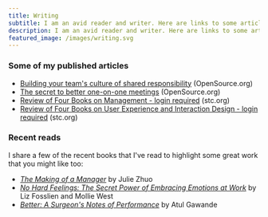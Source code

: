 ```yaml
---
title: Writing
subtitle: I am an avid reader and writer. Here are links to some articles that I have published. 
description: I am an avid reader and writer. Here are links to some articles that I have published. 
featured_image: /images/writing.svg
---
```


### Some of my published articles

* [Building your team's culture of shared responsibility](https://opensource.com/open-organization/18/7/guide-to-delegation) (OpenSource.org)
* [The secret to better one-on-one meetings](https://opensource.com/open-organization/18/5/open-one-on-one-meetings-guide) (OpenSource.org)
* [Review of Four Books on Management - login required](https://www.stc.org/techcomm/2018/05/02/review-of-four-books-on-management/) (stc.org)
* [Review of Four Books on User Experience and Interaction Design - login required](https://www.stc.org/techcomm/2016/05/11/review-of-four-books-on-user-experience-and-interaction-design/) (stc.org)

### Recent reads

I share a few of the recent books that I've read to highlight some great work that you might like too:

* [*The Making of a Manager*](https://www.amazon.com/gp/product/0735219567/ref=as_li_tl?ie=UTF8&tag=arobertson0f-20&camp=1789&creative=9325&linkCode=as2&creativeASIN=0735219567&linkId=c567ae9ffaef642275bb50b30cdc3d5e) by Julie Zhuo
* [*No Hard Feelings: The Secret Power of Embracing Emotions at Work*](https://www.amazon.com/gp/product/0525533834/ref=as_li_tl?ie=UTF8&tag=arobertson0f-20&camp=1789&creative=9325&linkCode=as2&creativeASIN=0525533834&linkId=1fadda51a07385f45dccbf8ed68659cf) by Liz Fosslien and Mollie West
* [*Better: A Surgeon's Notes of Performance*](https://www.amazon.com/gp/product/0312427654/ref=as_li_tl?ie=UTF8&tag=arobertson0f-20&camp=1789&creative=9325&linkCode=as2&creativeASIN=0312427654&linkId=f19fc436256e71deee0c644100ddda08) by Atul Gawande
